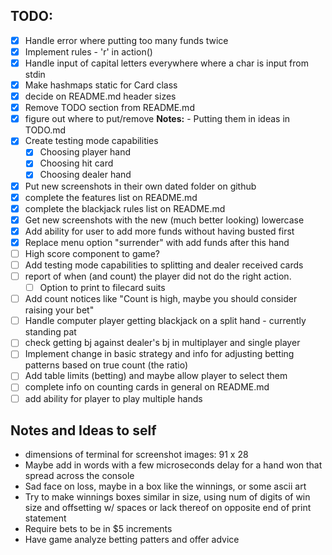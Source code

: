 ## TODO:

- [x] Handle error where putting too many funds twice
- [x] Implement rules - 'r' in action()
- [x] Handle input of capital letters everywhere where a char is input from stdin
- [x] Make hashmaps static for Card class
- [x] decide on README.md header sizes
- [x] Remove TODO section from README.md
- [x] figure out where to put/remove **Notes:** - Putting them in ideas in TODO.md
- [x] Create testing mode capabilities
    - [x] Choosing player hand
    - [x] Choosing hit card
    - [x] Choosing dealer hand
- [x] Put new screenshots in their own dated folder on github 
- [x] complete the features list on README.md
- [x] complete the blackjack rules list on README.md
- [x] Get new screenshots with the new (much better looking) lowercase 
- [x] Add ability for user to add more funds without having busted first
- [x] Replace menu option "surrender" with add funds after this hand
- [ ] High score component to game?
- [ ] Add testing mode capabilities to splitting and dealer received cards
- [ ] report of when (and count) the player did not do the right action. 
    - [ ] Option to print to filecard suits
- [ ] Add count notices like "Count is high, maybe you should consider raising your bet"
- [ ] Handle computer player getting blackjack on a split hand - currently standing pat
- [ ] check getting bj against dealer's bj in multiplayer and single player
- [ ] Implement change in basic strategy and info for adjusting betting patterns based on true count (the ratio)
- [ ] Add table limits (betting) and maybe allow player to select them
- [ ] complete info on counting cards in general on README.md
- [ ] add ability for player to play multiple hands
    
## Notes and Ideas to self

- dimensions of terminal for screenshot images: 91 x 28
- Maybe add in words with a few microseconds delay for a hand won that spread across the console
- Sad face on loss, maybe in a box like the winnings, or some ascii art
- Try to make winnings boxes similar in size, using num of digits of win size and offsetting w/ spaces or lack thereof on opposite end of print statement
- Require bets to be in $5 increments
- Have game analyze betting patters and offer advice